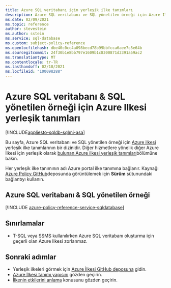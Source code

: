 ```yaml
---
title: Azure SQL veritabanı için yerleşik ilke tanımları
description: Azure SQL veritabanı ve SQL yönetilen örneği için Azure Ilkesi yerleşik ilke tanımlarını listeler. Bu yerleşik ilke tanımları, Azure kaynaklarınızı yönetmek için yaygın yaklaşımlar sağlar.
ms.date: 02/09/2021
ms.topic: reference
author: stevestein
ms.author: sstein
ms.service: sql-database
ms.custom: subject-policy-reference
ms.openlocfilehash: dbe40c0cc4a098becd78b99bbfcca6aee7c5e64b
ms.sourcegitcommit: 24f30b1e8bb797e1609b1c8300871d2391a59ac2
ms.translationtype: MT
ms.contentlocale: tr-TR
ms.lasthandoff: 02/10/2021
ms.locfileid: "100098288"
---
```

# <a name="azure-policy-built-in-definitions-for-azure-sql-database--sql-managed-instance"></a>Azure SQL veritabanı & SQL yönetilen örneği için Azure Ilkesi yerleşik tanımları
[!INCLUDE[appliesto-sqldb-sqlmi-asa](../includes/appliesto-sqldb-sqlmi-asa.md)]

Bu sayfa, Azure SQL veritabanı ve SQL yönetilen örneği için [Azure ilkesi](../../governance/policy/overview.md) yerleşik ilke tanımlarının bir dizinidir. Diğer hizmetlere yönelik diğer Azure Ilkesi için yerleşik olarak [bulunan Azure ilkesi yerleşik tanımları](../../governance/policy/samples/built-in-policies.md)bölümüne bakın.

Her yerleşik ilke tanımının adı Azure portal ilke tanımına bağlanır. Kaynağı [Azure Policy GitHub](https://github.com/Azure/azure-policy)deposunda görüntülemek için **Sürüm** sütunundaki bağlantıyı kullanın.

## <a name="azure-sql-database--sql-managed-instance"></a>Azure SQL veritabanı & SQL yönetilen örneği 

[!INCLUDE [azure-policy-reference-service-sqldatabase](../../../includes/policy/reference/byrp/microsoft.sql.md)]

## <a name="limitations"></a>Sınırlamalar
- T-SQL veya SSMS kullanılırken Azure SQL veritabanı oluşturma için geçerli olan Azure Ilkesi zorlanmaz. 

## <a name="next-steps"></a>Sonraki adımlar

- Yerleşik ilkeleri görmek için [Azure İlkesi GitHub deposuna](https://github.com/Azure/azure-policy) gidin.
- [Azure İlkesi tanımı yapısını](../../governance/policy/concepts/definition-structure.md) gözden geçirin.
- [İlkenin etkilerini anlama](../../governance/policy/concepts/effects.md) konusunu gözden geçirin.
